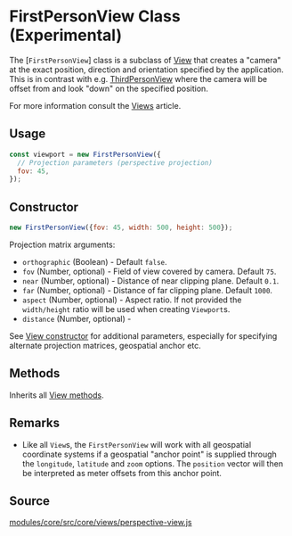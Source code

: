 # FirstPersonView Class (Experimental)

The [`FirstPersonView`] class is a subclass of [View](/docs/api-reference/viewport.md) that creates a "camera" at the exact position, direction and orientation specified by the application. This is in contrast with e.g. [ThirdPersonView](/docs/api-reference/viewport.md) where the camera will be offset from and look "down" on the specified position.

For more information consult the [Views](/docs/advanced/views.md) article.

## Usage

```js
const viewport = new FirstPersonView({
  // Projection parameters (perspective projection)
  fov: 45,
});
```


## Constructor

```js
new FirstPersonView({fov: 45, width: 500, height: 500});
```

Projection matrix arguments:

* `orthographic` (Boolean) - Default `false`.
* `fov` (Number, optional) - Field of view covered by camera. Default `75`.
* `near` (Number, optional) - Distance of near clipping plane. Default `0.1`.
* `far` (Number, optional) - Distance of far clipping plane. Default `1000`.
* `aspect` (Number, optional) - Aspect ratio. If not provided the `width/height` ratio will be used when creating `Viewport`s.
* `distance` (Number, optional) - 

See [View constructor](/docs/api-reference/viewport.md#constructor) for additional parameters, especially for specifying alternate projection matrices, geospatial anchor etc.

## Methods

Inherits all [View methods](/docs/api-reference/viewport.md#methods).


## Remarks

* Like all `View`s, the `FirstPersonView` will work with all geospatial coordinate systems if a geospatial "anchor point" is supplied through the `longitude`, `latitude` and `zoom` options. The `position` vector will then be interpreted as meter offsets from this anchor point.

## Source

[modules/core/src/core/views/perspective-view.js](https://github.com/uber/deck.gl/blob/5.2-release/modules/core/src/core/views/perspective-view.js)
